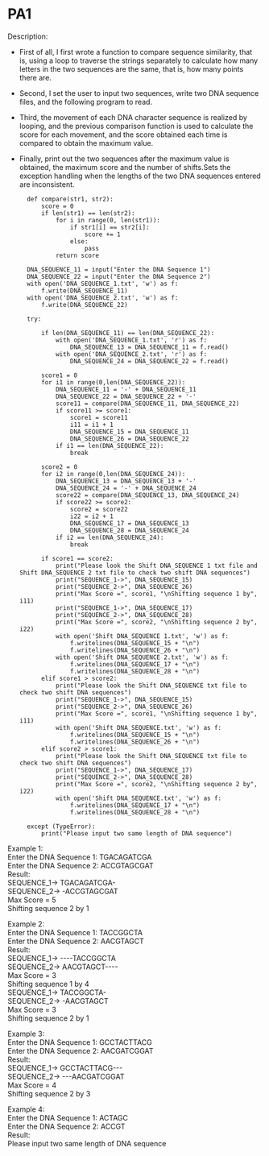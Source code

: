 # PA1
Description: 
* First of all, I first wrote a function to compare sequence similarity, that is, using a loop to traverse the strings separately to calculate how many letters in the two sequences are the same, that is, how many points there are.
* Second, I set the user to input two sequences, write two DNA sequence files, and the following program to read.
* Third, the movement of each DNA character sequence is realized by looping, and the previous comparison function is used to calculate the score for each movement, and the score obtained each time is compared to obtain the maximum value.
* Finally, print out the two sequences after the maximum value is obtained, the maximum score and the number of shifts.Sets the exception handling when the lengths of the two DNA sequences entered are inconsistent.  

        def compare(str1, str2):
            score = 0
            if len(str1) == len(str2):
                for i in range(0, len(str1)):
                    if str1[i] == str2[i]:
                        score += 1
                    else:
                        pass
                return score

        DNA_SEQUENCE_11 = input("Enter the DNA Sequence 1")
        DNA_SEQUENCE_22 = input("Enter the DNA Sequence 2")
        with open('DNA_SEQUENCE_1.txt', 'w') as f:
            f.write(DNA_SEQUENCE_11)
        with open('DNA_SEQUENCE_2.txt', 'w') as f:
            f.write(DNA_SEQUENCE_22)

        try:

            if len(DNA_SEQUENCE_11) == len(DNA_SEQUENCE_22):
                with open('DNA_SEQUENCE_1.txt', 'r') as f:
                    DNA_SEQUENCE_13 = DNA_SEQUENCE_11 = f.read()
                with open('DNA_SEQUENCE_2.txt', 'r') as f:
                    DNA_SEQUENCE_24 = DNA_SEQUENCE_22 = f.read()

            score1 = 0
            for i1 in range(0,len(DNA_SEQUENCE_22)):
                DNA_SEQUENCE_11 = '-' + DNA_SEQUENCE_11
                DNA_SEQUENCE_22 = DNA_SEQUENCE_22 + '-'
                score11 = compare(DNA_SEQUENCE_11, DNA_SEQUENCE_22)
                if score11 >= score1:
                    score1 = score11
                    i11 = i1 + 1
                    DNA_SEQUENCE_15 = DNA_SEQUENCE_11
                    DNA_SEQUENCE_26 = DNA_SEQUENCE_22
                if i1 == len(DNA_SEQUENCE_22):
                    break

            score2 = 0
            for i2 in range(0,len(DNA_SEQUENCE_24)):
                DNA_SEQUENCE_13 = DNA_SEQUENCE_13 + '-'
                DNA_SEQUENCE_24 = '-' + DNA_SEQUENCE_24
                score22 = compare(DNA_SEQUENCE_13, DNA_SEQUENCE_24)
                if score22 >= score2:
                    score2 = score22
                    i22 = i2 + 1
                    DNA_SEQUENCE_17 = DNA_SEQUENCE_13
                    DNA_SEQUENCE_28 = DNA_SEQUENCE_24
                if i2 == len(DNA_SEQUENCE_24):
                    break

            if score1 == score2:
                print("Please look the Shift DNA_SEQUENCE 1 txt file and Shift DNA_SEQUENCE 2 txt file to check two shift DNA sequences")
                print("SEQUENCE_1->", DNA_SEQUENCE_15)
                print("SEQUENCE_2->", DNA_SEQUENCE_26)
                print("Max Score =", score1, "\nShifting sequence 1 by", i11)
                print("SEQUENCE_1->", DNA_SEQUENCE_17)
                print("SEQUENCE_2->", DNA_SEQUENCE_28)
                print("Max Score =", score2, "\nShifting sequence 2 by", i22)
                with open('Shift DNA_SEQUENCE 1.txt', 'w') as f:
                    f.writelines(DNA_SEQUENCE_15 + "\n")
                    f.writelines(DNA_SEQUENCE_26 + "\n")
                with open('Shift DNA_SEQUENCE 2.txt', 'w') as f:
                    f.writelines(DNA_SEQUENCE_17 + "\n")
                    f.writelines(DNA_SEQUENCE_28 + "\n")
            elif score1 > score2:
                print("Please look the Shift DNA_SEQUENCE txt file to check two shift DNA sequences")
                print("SEQUENCE_1->", DNA_SEQUENCE_15)
                print("SEQUENCE_2->", DNA_SEQUENCE_26)
                print("Max Score =", score1, "\nShifting sequence 1 by", i11)
                with open('Shift DNA_SEQUENCE.txt', 'w') as f:
                    f.writelines(DNA_SEQUENCE_15 + "\n")
                    f.writelines(DNA_SEQUENCE_26 + "\n")
            elif score2 > score1:
                print("Please look the Shift DNA_SEQUENCE txt file to check two shift DNA sequences")
                print("SEQUENCE_1->", DNA_SEQUENCE_17)
                print("SEQUENCE_2->", DNA_SEQUENCE_28)
                print("Max Score =", score2, "\nShifting sequence 2 by", i22)
                with open('Shift DNA_SEQUENCE.txt', 'w') as f:
                    f.writelines(DNA_SEQUENCE_17 + "\n")
                    f.writelines(DNA_SEQUENCE_28 + "\n")

        except (TypeError):
            print("Please input two same length of DNA sequence")
                   
Example 1:  
Enter the DNA Sequence 1: TGACAGATCGA  
Enter the DNA Sequence 2: ACCGTAGCGAT  
Result:  
SEQUENCE_1-> TGACAGATCGA-  
SEQUENCE_2-> -ACCGTAGCGAT  
Max Score = 5   
Shifting sequence 2 by 1  
  
Example 2:    
Enter the DNA Sequence 1: TACCGGCTA     
Enter the DNA Sequence 2: AACGTAGCT      
Result:  
SEQUENCE_1-> ----TACCGGCTA   
SEQUENCE_2-> AACGTAGCT----  
Max Score = 3     
Shifting sequence 1 by 4   
SEQUENCE_1-> TACCGGCTA-   
SEQUENCE_2-> -AACGTAGCT    
Max Score = 3     
Shifting sequence 2 by 1      
  
Example 3:  
Enter the DNA Sequence 1: GCCTACTTACG    
Enter the DNA Sequence 2: AACGATCGGAT    
Result:   
SEQUENCE_1-> GCCTACTTACG---  
SEQUENCE_2-> ---AACGATCGGAT  
Max Score = 4   
Shifting sequence 2 by 3  
   
Example 4:     
Enter the DNA Sequence 1: ACTAGC   
Enter the DNA Sequence 2: ACCGT   
Result:   
Please input two same length of DNA sequence

